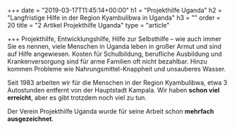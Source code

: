 +++
date = "2019-03-17T11:45:14+00:00"
h1 = "Projekthilfe Uganda"
h2 = "Langfristige Hilfe in der Region Kyambulibwa in Uganda"
h3 = ""
order = 20
title = "2 Artikel Projekthilfe Uganda"
type = "article"

+++
Projekthilfe, Entwicklungshilfe, Hilfe zur Selbsthilfe – wie auch immer Sie es nennen, viele Menschen in Uganda leben in großer Armut und sind auf Hilfe angewiesen. Kosten für Schulbildung, berufliche Ausbildung und Krankenversorgung sind für arme Familien oft nicht bezahlbar. Hinzu kommen Probleme wie Nahrungsmittel-Knappheit und unsauberes Wasser.

Seit 1983 arbeiten wir für die Menschen in der Region Kyambulibwa, etwa 3 Autostunden entfernt von der Hauptstadt Kampala. Wir haben **schon viel erreicht**, aber es gibt trotzdem noch viel zu tun.

Der Verein Projekthilfe Uganda wurde für seine Arbeit schon **mehrfach ausgezeichnet**.
